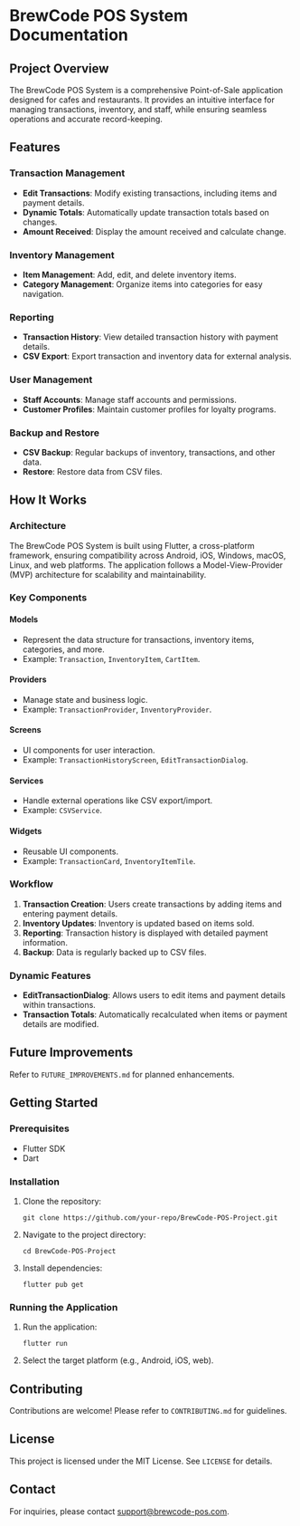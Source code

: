 # BrewCode POS System Documentation

## Project Overview
The BrewCode POS System is a comprehensive Point-of-Sale application designed for cafes and restaurants. It provides an intuitive interface for managing transactions, inventory, and staff, while ensuring seamless operations and accurate record-keeping.

## Features

### Transaction Management
- **Edit Transactions**: Modify existing transactions, including items and payment details.
- **Dynamic Totals**: Automatically update transaction totals based on changes.
- **Amount Received**: Display the amount received and calculate change.

### Inventory Management
- **Item Management**: Add, edit, and delete inventory items.
- **Category Management**: Organize items into categories for easy navigation.

### Reporting
- **Transaction History**: View detailed transaction history with payment details.
- **CSV Export**: Export transaction and inventory data for external analysis.

### User Management
- **Staff Accounts**: Manage staff accounts and permissions.
- **Customer Profiles**: Maintain customer profiles for loyalty programs.

### Backup and Restore
- **CSV Backup**: Regular backups of inventory, transactions, and other data.
- **Restore**: Restore data from CSV files.

## How It Works

### Architecture
The BrewCode POS System is built using Flutter, a cross-platform framework, ensuring compatibility across Android, iOS, Windows, macOS, Linux, and web platforms. The application follows a Model-View-Provider (MVP) architecture for scalability and maintainability.

### Key Components

#### Models
- Represent the data structure for transactions, inventory items, categories, and more.
- Example: `Transaction`, `InventoryItem`, `CartItem`.

#### Providers
- Manage state and business logic.
- Example: `TransactionProvider`, `InventoryProvider`.

#### Screens
- UI components for user interaction.
- Example: `TransactionHistoryScreen`, `EditTransactionDialog`.

#### Services
- Handle external operations like CSV export/import.
- Example: `CSVService`.

#### Widgets
- Reusable UI components.
- Example: `TransactionCard`, `InventoryItemTile`.

### Workflow
1. **Transaction Creation**: Users create transactions by adding items and entering payment details.
2. **Inventory Updates**: Inventory is updated based on items sold.
3. **Reporting**: Transaction history is displayed with detailed payment information.
4. **Backup**: Data is regularly backed up to CSV files.

### Dynamic Features
- **EditTransactionDialog**: Allows users to edit items and payment details within transactions.
- **Transaction Totals**: Automatically recalculated when items or payment details are modified.

## Future Improvements
Refer to `FUTURE_IMPROVEMENTS.md` for planned enhancements.

## Getting Started

### Prerequisites
- Flutter SDK
- Dart

### Installation
1. Clone the repository:
   ```
   git clone https://github.com/your-repo/BrewCode-POS-Project.git
   ```
2. Navigate to the project directory:
   ```
   cd BrewCode-POS-Project
   ```
3. Install dependencies:
   ```
   flutter pub get
   ```

### Running the Application
1. Run the application:
   ```
   flutter run
   ```
2. Select the target platform (e.g., Android, iOS, web).

## Contributing
Contributions are welcome! Please refer to `CONTRIBUTING.md` for guidelines.

## License
This project is licensed under the MIT License. See `LICENSE` for details.

## Contact
For inquiries, please contact [support@brewcode-pos.com](mailto:support@brewcode-pos.com).
